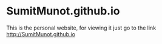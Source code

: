 SumitMunot.github.io
===============

This is the personal website, for viewing it just go to the link  http://SumitMunot.github.io
